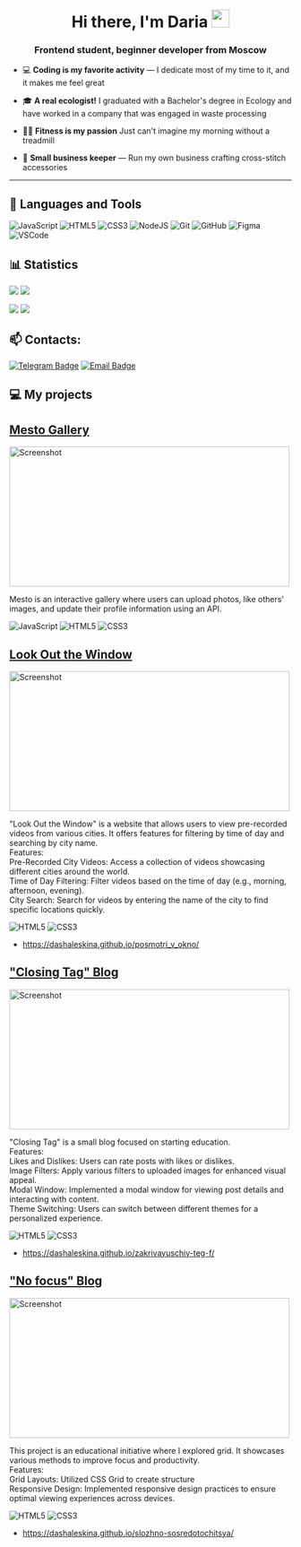 
<h1 align="center">Hi there, I'm Daria
<img src="https://github.com/blackcater/blackcater/raw/main/images/Hi.gif" height="32"/></h1>
<h3 align="center">Frontend student, beginner developer from Moscow</h3>

- 💻 **Coding is my favorite activity** — I dedicate most of my time to it, and it makes me feel great
  
- 🎓 **A real ecologist!** I graduated with a Bachelor's degree in Ecology and have worked in a company that was engaged in waste processing
  
- 🏋️‍♀️ **Fitness is my passion** Just can't imagine my morning without a treadmill

- 🧵 **Small business keeper** — Run my own business crafting cross-stitch accessories

---


<h2 align="left">🔗 Languages and Tools</h2>
<p align="left">
  
![JavaScript](https://img.shields.io/badge/javascript-%23323330.svg?style=for-the-badge&logo=javascript&logoColor=%23F7DF1E)
![HTML5](https://img.shields.io/badge/html5-%23E34F26.svg?style=for-the-badge&logo=html5&logoColor=white)
![CSS3](https://img.shields.io/badge/css3-%231572B6.svg?style=for-the-badge&logo=css3&logoColor=white)
![NodeJS](https://img.shields.io/badge/node.js-6DA55F?style=for-the-badge&logo=node.js&logoColor=white)
![Git](https://img.shields.io/badge/git-%23F05033.svg?style=for-the-badge&logo=git&logoColor=white)
![GitHub](https://img.shields.io/badge/github-%23121011.svg?style=for-the-badge&logo=github&logoColor=white)
![Figma](https://img.shields.io/badge/figma-%23F24E1E.svg?style=for-the-badge&logo=figma&logoColor=white)
<img src="https://img.shields.io/badge/Visual%20Studio%20Code-007ACC?style=for-the-badge&logo=visualstudiocode&logoColor=white" alt="VSCode"/>

<h2 align="left">📊 Statistics</h2>
<p align="left">


![](http://github-profile-summary-cards.vercel.app/api/cards/most-commit-language?username=dashaleskina&theme=prussian)
![](http://github-profile-summary-cards.vercel.app/api/cards/stats?username=dashaleskina&theme=prussian)

<p> 
  <img src="https://komarev.com/ghpvc/?username=dashaleskina&label=Profile%20views&color=0e75b6&style=flat"/> 
  <a href="https://www.codewars.com/users/rsschool_9a2ccbba7c9caffd"><img src="https://www.codewars.com/users/rsschool_9a2ccbba7c9caffd/badges/small"/></a> 
</p>


<h2>📫 Contacts:</h2>

[![Telegram Badge](https://img.shields.io/badge/-Telegram-0088cc?style=flat-square&logo=telegram&logoColor=white&labelColor=303133&link=https://t.me/dashaleskina)](https://t.me/dashaleskina)
[![Email Badge](https://img.shields.io/badge/-Email-c14438?style=flat-square&logo=Mail.ru&logoColor=white&labelColor=303133&link=mailto:dashaleskina@gmail.com)](mailto:dashaleskina@gmail.com)



<h2 align="left">💻 My projects</h2>


## [Mesto Gallery](https://github.com/dashaleskina/mesto-project-ff)
<img src="https://github.com/user-attachments/assets/b8942011-0ad5-43de-9955-25b6bc70dbef" alt="Screenshot" width="500" height="250"/>

Mesto is an interactive gallery where users can upload photos, like others' images, and update their profile information using an API.

![JavaScript](https://img.shields.io/badge/javascript-%23323330.svg?style=for-the-badge&logo=javascript&logoColor=%23F7DF1E)
![HTML5](https://img.shields.io/badge/html5-%23E34F26.svg?style=for-the-badge&logo=html5&logoColor=white)
![CSS3](https://img.shields.io/badge/css3-%231572B6.svg?style=for-the-badge&logo=css3&logoColor=white)

## [Look Out the Window](https://github.com/dashaleskina/posmotri_v_okno)
<img src="https://github.com/user-attachments/assets/13dcebcf-7de8-4df1-8dfb-74aee8d593ee" alt="Screenshot" width="500" height="250"/>

"Look Out the Window" is a website that allows users to view pre-recorded videos from various cities. It offers features for filtering by time of day and searching by city name.<br>
Features:<br>
Pre-Recorded City Videos: Access a collection of videos showcasing different cities around the world.<br>
Time of Day Filtering: Filter videos based on the time of day (e.g., morning, afternoon, evening).<br>
City Search: Search for videos by entering the name of the city to find specific locations quickly.<br>

![HTML5](https://img.shields.io/badge/html5-%23E34F26.svg?style=for-the-badge&logo=html5&logoColor=white)
![CSS3](https://img.shields.io/badge/css3-%231572B6.svg?style=for-the-badge&logo=css3&logoColor=white)
- https://dashaleskina.github.io/posmotri_v_okno/


## ["Closing Tag" Blog](https://github.com/dashaleskina/zakrivayuschiy-teg-f)
<img src="https://github.com/user-attachments/assets/15813677-6fcb-49ba-a953-cac48836e2d5" alt="Screenshot" width="500" height="250"/>

"Closing Tag" is a small blog focused on starting education.<br>
Features:<br>
Likes and Dislikes: Users can rate posts with likes or dislikes.<br>
Image Filters: Apply various filters to uploaded images for enhanced visual appeal.<br>
Modal Window: Implemented a modal window for viewing post details and interacting with content.<br>
Theme Switching: Users can switch between different themes for a personalized experience.<br>

![HTML5](https://img.shields.io/badge/html5-%23E34F26.svg?style=for-the-badge&logo=html5&logoColor=white)
![CSS3](https://img.shields.io/badge/css3-%231572B6.svg?style=for-the-badge&logo=css3&logoColor=white)
- https://dashaleskina.github.io/zakrivayuschiy-teg-f/

## ["No focus" Blog](https://github.com/dashaleskina/slozhno-sosredotochitsya)
<img src="https://github.com/user-attachments/assets/76e8775a-2dd2-4bea-9e08-b2bc3ba5ec67" alt="Screenshot" width="500" height="250"/>

This project is an educational initiative where I explored grid. It showcases various methods to improve focus and productivity.<br>
Features:<br>
Grid Layouts: Utilized CSS Grid to create structure<br>
Responsive Design: Implemented responsive design practices to ensure optimal viewing experiences across devices.<br>

![HTML5](https://img.shields.io/badge/html5-%23E34F26.svg?style=for-the-badge&logo=html5&logoColor=white)
![CSS3](https://img.shields.io/badge/css3-%231572B6.svg?style=for-the-badge&logo=css3&logoColor=white)
- https://dashaleskina.github.io/slozhno-sosredotochitsya/


<!--
**dashaleskina/dashaleskina** is a ✨ _special_ ✨ repository because its `README.md` (this file) appears on your GitHub profile.

Here are some ideas to get you started:

- 🔭 I’m currently working on ...
- 🌱 I’m currently learning ...
- 👯 I’m looking to collaborate on ...
- 🤔 I’m looking for help with ...
- 💬 Ask me about ...
- 📫 How to reach me: ...
- 😄 Pronouns: ...
- ⚡ Fun fact: ...
-->
